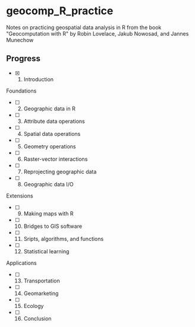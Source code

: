 # geocomp_R_practice
Notes on practicing geospatial data analysis in R from the book 
"Geocomputation with R" by Robin Lovelace, Jakub Nowosad, and Jannes Munechow

## Progress

- [x] 1. Introduction

Foundations
- [ ] 2. Geographic data in R
- [ ] 3. Attribute data operations
- [ ] 4. Spatial data operations
- [ ] 5. Geometry operations
- [ ] 6. Raster-vector interactions
- [ ] 7. Reprojecting geographic data
- [ ] 8. Geographic data I/O 

Extensions
- [ ] 9. Making maps with R
- [ ] 10. Bridges to GIS software
- [ ] 11. Sripts, algorithms, and functions
- [ ] 12. Statistical learning

Applications
- [ ] 13. Transportation
- [ ] 14. Geomarketing
- [ ] 15. Ecology
- [ ] 16. Conclusion
